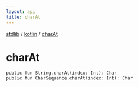 ```yaml
---
layout: api
title: charAt
---
```

[stdlib](../index.html) / [kotlin](index.html) / [charAt](charAt.html)

# charAt

```
public fun String.charAt(index: Int): Char
public fun CharSequence.charAt(index: Int): Char
```
